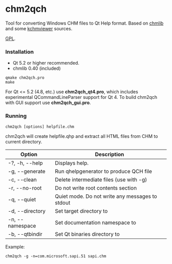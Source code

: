 # chm2qch #

Tool for converting Windows CHM files to Qt Help format.
Based on [chmlib](http://www.jedrea.com/chmlib/) and some 
[kchmviewer](http://www.ulduzsoft.com/linux/kchmviewer/) sources.

[GPL](https://www.gnu.org/licenses/gpl-3.0.en.html).

### Installation ###

* Qt 5.2 or higher recommended.
* chmlib 0.40 (included)

```
qmake chm2qch.pro
make
```

For Qt <= 5.2 (4.8, etc.) use **chm2qch_qt4.pro**, which includes experimental QCommandLineParser support for Qt 4. To build chm2qch with GUI support use **chm2qch_gui.pro**.

### Running ###

```
chm2qch [options] helpfile.chm
```

chm2qch will create helpfile.qhp and extract all HTML files from CHM to current directory. 

| Option                 | Description                                     |
|------------------------|-------------------------------------------------|
| -?, -h, --help         | Displays help.                                  |
| -g, --generate         | Run qhelpgenerator to produce QCH file          |
| -c, --clean            | Delete intermediate files (use with -g)         |
| -r, --no-root          | Do not write root contents section              |
| -q, --quiet            | Quiet mode. Do not write any messages to stdout |
| -d, --directory <dir>  | Set target directory to <dir>                   |
| -n, --namespace <name> | Set documentation namespace to <name>           |
| -b, --qtbindir <dir>   | Set Qt binaries directory to <dir>              |

Example:
```
chm2qch -g -n=com.microsoft.sapi.51 sapi.chm
```
